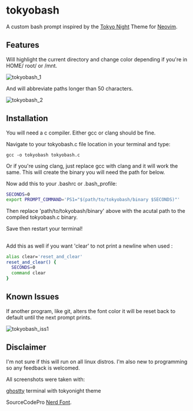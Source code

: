 # tokyobash
A custom bash prompt inspired by the [Tokyo Night](https://www.github.com/folke/tokyonight.nvim) Theme for [Neovim](http://www.neovim.io).
## Features
Will highlight the current directory and change color depending if you're in HOME/ root/ or /mnt.

![tokyobash_1](https://github.com/user-attachments/assets/401314ad-97fa-4125-8ec3-8c07f5b321dc)

And will abbreviate paths longer than 50 characters.

![tokyobash_2](https://github.com/user-attachments/assets/380b6184-6d09-4616-8278-6d7c01b70cc0)


## Installation
You will need a c compiler. Either gcc or clang should be fine.

Navigate to your tokyobash.c file location in your terminal and type:
```
gcc -o tokyobash tokyobash.c
```
Or if you're using clang, just replace gcc with clang and it will work the same.
This will create the binary you will need the path for below.

Now add this to your .bashrc or .bash_profile:

```bash
SECONDS=0
export PROMPT_COMMAND='PS1="$(path/to/tokyobash/binary $SECONDS)"'
```
Then replace 'path/to/tokyobash/binary' above with the acutal path to the compiled tokyobash.c binary.

Save then restart your terminal!
##
Add this as well if you want 'clear' to not print a newline when used :
```bash
alias clear='reset_and_clear'
reset_and_clear() {
  SECONDS=0
  command clear
}
```

## Known Issues
If another program, like git, alters the font color it will be reset back to default until the next prompt prints.

![tokyobash_iss1](https://github.com/user-attachments/assets/b1336943-52a6-4d3c-a815-cedd1f83ad13)

## Disclaimer
I'm not sure if this will run on all linux distros. I'm also new to programming so any feedback is welcomed.

All screenshots were taken with:

[ghostty](https://www.ghostty.org) terminal with tokyonight theme

SourceCodePro [Nerd Font](https://www.nerdfonts.com).
